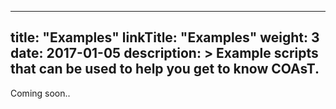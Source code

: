 
---
title: "Examples"
linkTitle: "Examples"
weight: 3
date: 2017-01-05
description: >
  Example scripts that can be used to help you get to know COAsT.
---

Coming soon..